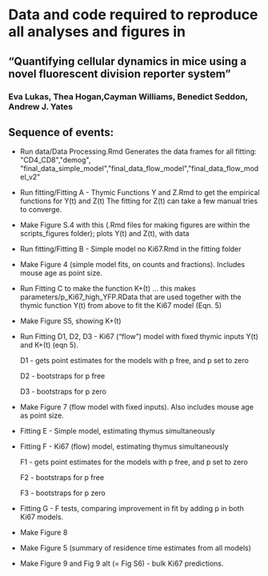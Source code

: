
# Data and code required to reproduce all analyses and figures in
## “Quantifying cellular dynamics in mice using a novel fluorescent division reporter system”
### Eva Lukas, Thea Hogan,Cayman Williams, Benedict Seddon, Andrew J. Yates


## Sequence of events:

- Run data/Data Processing.Rmd
Generates the data frames for all fitting:
"CD4_CD8","demog", "final_data_simple_model","final_data_flow_model","final_data_flow_model_v2"

- Run fitting/Fitting A - Thymic Functions Y and Z.Rmd to get the empirical functions for Y(t) and Z(t)
	The fitting for Z(t) can take a few manual tries to converge.
- Make Figure S.4 with this (.Rmd files for making figures are within the scripts_figures folder); plots Y(t) and Z(t), with data 


- Run fitting/Fitting B - Simple model no Ki67.Rmd in the fitting folder  
- Make Figure 4 (simple model fits, on counts and fractions). Includes mouse age as point size. 


- Run Fitting C to make the function K+(t) 
	… this makes parameters/p_Ki67_high_YFP.RData that are used together with the thymic function Y(t) from above to fit the Ki67 model (Eqn. 5)
- Make Figure S5, showing K+(t) 


- Run Fitting D1, D2, D3 - Ki67 (“flow”) model with fixed thymic inputs Y(t) and K+(t) (eqn 5).

	D1 - gets point estimates for the models with p free, and p set to zero
	
	D2 - bootstraps for p free
	
	D3 - bootstraps for p zero

- Make Figure 7 (flow model with fixed inputs). Also includes mouse age as point size.

- Fitting E - Simple model, estimating thymus simultaneously 

- Fitting F - Ki67 (flow) model, estimating thymus simultaneously
	
	F1 - gets point estimates for the models with p free, and p set to zero
	
	F2 - bootstraps for p free
	
	F3 - bootstraps for p zero

- Fitting G - F tests, comparing improvement in fit by adding p in both Ki67 models.

- Make Figure 8

- Make Figure 5 (summary of residence time estimates from all models)

- Make Figure 9 and Fig 9 alt (= Fig S6) - bulk Ki67 predictions.
